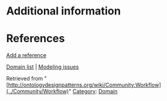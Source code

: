 #  Additional information


#  References


[Add a reference](index.php@title=Odp%253AAdd_reference&subject=../Community/Workflow "http://ontologydesignpatterns.org/wiki/index.php?title=Odp:Add_reference&subject=Community%3AWorkflow")


  




[Domain list](../Community/Domain "Community:Domain") | [Modeling issues](../Community/Main "Community:Main")


Retrieved from "[http://ontologydesignpatterns.org/wiki/Community:Workflow](../Community/Workflow)"
 [Category](http://ontologydesignpatterns.org/wiki/Special:Categories "Special:Categories"): [Domain](../Category/Domain "Category:Domain")